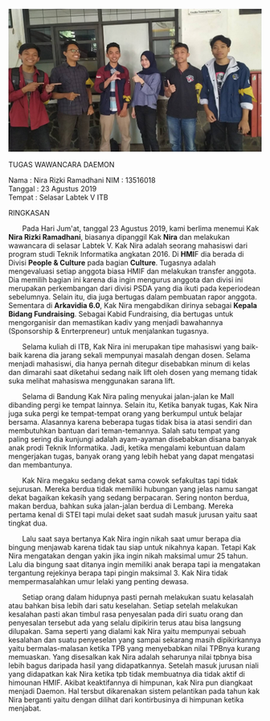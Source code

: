 ![Photo](16518041-16518064-16518172-16518175-16518251.jpg)

TUGAS WAWANCARA DAEMON 

Nama    : Nira Rizki Ramadhani
NIM     : 13516018  
Tanggal : 23 Agustus 2019  
Tempat  : Selasar Labtek V ITB  

RINGKASAN

&nbsp;&nbsp;&nbsp;&nbsp;&nbsp;&nbsp; Pada Hari Jum'at, tanggal 23 Agustus 2019, kami berlima menemui Kak **Nira Rizki Ramadhani**, biasanya dipanggil Kak **Nira** dan melakukan wawancara di selasar Labtek V. Kak Nira adalah seorang mahasiswi dari program studi Teknik Informatika angkatan 2016. Di **HMI**F dia berada di Divisi **People & Culture** pada bagian **Culture**. Tugasnya adalah mengevaluasi setiap anggota biasa HMIF dan melakukan transfer anggota. Dia memilih bagian ini karena dia ingin mengurus anggota dan divisi ini merupakan perkembangan dari divisi PSDA yang dia ikuti pada keperiodean sebelumnya. Selain itu, dia juga bertugas dalam pembuatan rapor anggota. Sementara di **Arkavidia 6.0**, Kak Nira mengabdikan dirinya sebagai **Kepala Bidang Fundraising**. Sebagai Kabid Fundraising, dia bertugas untuk mengorganisir dan memastikan kadiv yang menjadi bawahannya (Sponsorship & Enrterpreneur) untuk menjalankan tugasnya.

&nbsp;&nbsp;&nbsp;&nbsp;&nbsp;&nbsp; Selama kuliah di ITB, Kak Nira ini merupakan tipe mahasiswi yang baik-baik karena dia jarang sekali mempunyai masalah dengan dosen. Selama menjadi mahasiswi, dia hanya pernah ditegur disebabkan minum di kelas dan dimarahi saat diketahui sedang naik lift oleh dosen yang memang tidak suka melihat mahasiswa menggunakan sarana lift.

&nbsp;&nbsp;&nbsp;&nbsp;&nbsp;&nbsp; Selama di Bandung Kak Nira paling menyukai jalan-jalan ke Mall dibanding pergi ke tempat lainnya. Selain itu, Ketika banyak tugas, Kak Nira juga suka pergi ke tempat-tempat orang yang berkumpul untuk belajar bersama. Alasannya karena beberapa tugas tidak bisa ia atasi sendiri dan membutuhkan bantuan dari teman-temannya. Salah satu tempat yang paling sering dia kunjungi adalah ayam-ayaman disebabkan disana banyak anak prodi Teknik Informatika. Jadi, ketika mengalami kebuntuan dalam mengerjakan tugas, banyak orang yang lebih hebat yang dapat mengatasi dan membantunya.


&nbsp;&nbsp;&nbsp;&nbsp;&nbsp;&nbsp; Kak Nira megaku sedang dekat sama cowok sefakultas tapi tidak sejurusan. Mereka berdua tidak memiliki hubungan yang jelas namu sangat dekat bagaikan kekasih yang sedang berpacaran. Sering nonton berdua, makan berdua, bahkan suka jalan-jalan berdua di Lembang. Mereka pertama kenal di STEI tapi mulai deket saat sudah masuk jurusan yaitu saat tingkat dua.

&nbsp;&nbsp;&nbsp;&nbsp;&nbsp;&nbsp; Lalu saat saya bertanya Kak Nira ingin nikah saat umur berapa dia bingung menjawab karena tidak tau siap untuk nikahnya kapan. Tetapi Kak Nira mengatakan dengan yakin jika ingin nikah maksimal umur 25 tahun. Lalu dia bingung saat ditanya ingin memiliki anak berapa tapi ia mengatakan tergantung rejekinya berapa tapi pingin maksimal 3. Kak Nira tidak mempermasalahkan umur lelaki yang penting dewasa.

&nbsp;&nbsp;&nbsp;&nbsp;&nbsp;&nbsp; Setiap orang dalam hidupnya pasti pernah melakukan suatu kelasalah atau bahkan bisa lebih dari satu keselahan. Setiap setelah melakukan kesalahan pasti akan timbul rasa penyesalan pada diri suatu orang dan penyesalan tersebut ada yang selalu dipikirin terus atau bisa langsung dilupakan. Sama seperti yang dialami kak Nira yaitu mempunyai sebuah kesalahan dan suatu penyeselan yang sampai sekarang masih dipikirkannya yaitu bermalas-malasan ketika TPB yang menyebabkan nilai TPBnya kurang memuaskan. Yang disesalkan kak Nira adalah seharunya nilai tpbnya bisa lebih bagus daripada hasil yang didapatkannya. Setelah masuk jurusan niali yang didapatkan kak Nira ketika tpb tidak membuatnya dia tidak aktif di himounan HMIF. Akibat keaktifannya di himpunan, kak Nira pun diangkaat menjadi Daemon. Hal tersbut dikarenakan sistem pelantikan pada tahun kak Nira berganti yaitu dengan dilihat dari kontirbusinya di himpunan ketika menjabat.

